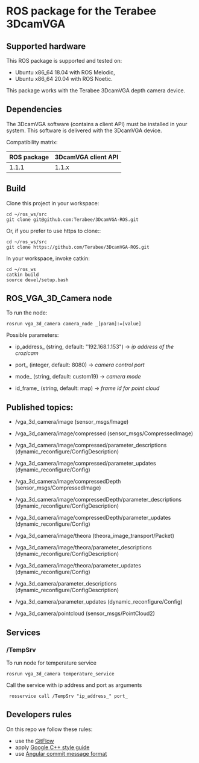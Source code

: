# ROS package for the Terabee 3DcamVGA

## Supported hardware

This ROS package is supported and tested on:
* Ubuntu x86_64 18.04 with ROS Melodic,
* Ubuntu x86_64 20.04 with ROS Noetic.

This package works with the Terabee 3DcamVGA depth camera device.


## Dependencies

The 3DcamVGA software (contains a client API) must be installed in your system. This software is delivered with the 3DcamVGA device.

Compatibility matrix:

| ROS package | 3DcamVGA client API |
|-------------|---------------------|
| 1.1.1       | 1.1.x               |


## Build

Clone this project in your workspace:
```
cd ~/ros_ws/src
git clone git@github.com:Terabee/3DcamVGA-ROS.git
```

Or, if you prefer to use https to clone::
```
cd ~/ros_ws/src
git clone https://github.com/Terabee/3DcamVGA-ROS.git
```

In your workspace, invoke catkin:
```
cd ~/ros_ws
catkin build
source devel/setup.bash
```


## ROS_VGA_3D_Camera node

To run the node:
```
rosrun vga_3d_camera camera_node _[param]:=[value]
```

Possible parameters:

* ip_address_ (string, default: "192.168.1.153") -> *ip address of the crozicam*

* port_ (integer, default: 8080) -> *camera control port*

* mode_ (string, default: custom19) -> *camera mode*

* id_frame_ (string, default: map) -> *frame id for point cloud*


## Published topics:

* /vga_3d_camera/image (sensor_msgs/Image)
* /vga_3d_camera/image/compressed (sensor_msgs/CompressedImage)
* /vga_3d_camera/image/compressed/parameter_descriptions (dynamic_reconfigure/ConfigDescription)
* /vga_3d_camera/image/compressed/parameter_updates (dynamic_reconfigure/Config)

* /vga_3d_camera/image/compressedDepth (sensor_msgs/CompressedImage)
* /vga_3d_camera/image/compressedDepth/parameter_descriptions (dynamic_reconfigure/ConfigDescription)
* /vga_3d_camera/image/compressedDepth/parameter_updates (dynamic_reconfigure/Config)

* /vga_3d_camera/image/theora (theora_image_transport/Packet)
* /vga_3d_camera/image/theora/parameter_descriptions (dynamic_reconfigure/ConfigDescription)
* /vga_3d_camera/image/theora/parameter_updates (dynamic_reconfigure/Config)

* /vga_3d_camera/parameter_descriptions (dynamic_reconfigure/ConfigDescription)
* /vga_3d_camera/parameter_updates (dynamic_reconfigure/Config)

* /vga_3d_camera/pointcloud (sensor_msgs/PointCloud2)


## Services

### /TempSrv

To run node for temperature service

```
rosrun vga_3d_camera temperature_service
```

Call the service with ip address and port as arguments
```
 rosservice call /TempSrv "ip_address_" port_
```

## Developers rules

On this repo we follow these rules:
* use the [GitFlow](https://nvie.com/posts/a-successful-git-branching-model/)
* apply [Google C++ style guide](https://google.github.io/styleguide/cppguide.html)
* use [Angular commit message format](https://github.com/angular/angular.js/blob/master/DEVELOPERS.md#commit-message-format)
